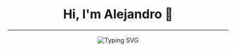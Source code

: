 <h1 align="center">Hi, I'm Alejandro 👋</h1>
<hr>

<p align="center">
    <img src="https://readme-typing-svg.demolab.com?font=Fira+Code&weight=600&duration=3000&pause=300&color=E9BC02&center=true&multiline=true&random=false&width=435&height=58&lines=Full-stack+web+developer;Always+learning+new+things" alt="Typing SVG" />
</p>
